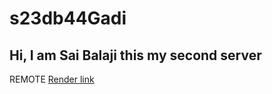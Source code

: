 # s23db44Gadi

##  Hi, I am Sai Balaji this my second server

 REMOTE <a href="https://s23db44gadi.onrender.com">Render link</a>


